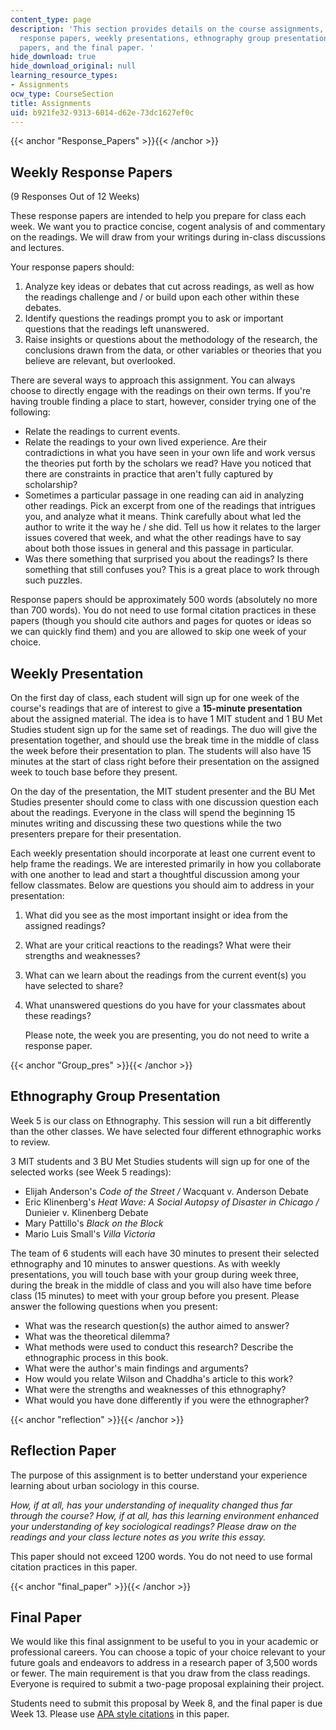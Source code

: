 ```yaml
---
content_type: page
description: 'This section provides details on the course assignments, including weekly
  response papers, weekly presentations, ethnography group presentations, reflection
  papers, and the final paper. '
hide_download: true
hide_download_original: null
learning_resource_types:
- Assignments
ocw_type: CourseSection
title: Assignments
uid: b921fe32-9313-6014-d62e-73dc1627ef0c
---
```


{{< anchor "Response_Papers" >}}{{< /anchor >}}

Weekly Response Papers
----------------------

(9 Responses Out of 12 Weeks)

These response papers are intended to help you prepare for class each week. We want you to practice concise, cogent analysis of and commentary on the readings. We will draw from your writings during in-class discussions and lectures.

Your response papers should:

1.  Analyze key ideas or debates that cut across readings, as well as how the readings challenge and / or build upon each other within these debates.
2.  Identify questions the readings prompt you to ask or important questions that the readings left unanswered.
3.  Raise insights or questions about the methodology of the research, the conclusions drawn from the data, or other variables or theories that you believe are relevant, but overlooked.

There are several ways to approach this assignment. You can always choose to directly engage with the readings on their own terms. If you're having trouble finding a place to start, however, consider trying one of the following:

*   Relate the readings to current events.
*   Relate the readings to your own lived experience. Are their contradictions in what you have seen in your own life and work versus the theories put forth by the scholars we read? Have you noticed that there are constraints in practice that aren't fully captured by scholarship?
*   Sometimes a particular passage in one reading can aid in analyzing other readings. Pick an excerpt from one of the readings that intrigues you, and analyze what it means. Think carefully about what led the author to write it the way he / she did. Tell us how it relates to the larger issues covered that week, and what the other readings have to say about both those issues in general and this passage in particular.
*   Was there something that surprised you about the readings? Is there something that still confuses you? This is a great place to work through such puzzles.

Response papers should be approximately 500 words (absolutely no more than 700 words). You do not need to use formal citation practices in these papers (though you should cite authors and pages for quotes or ideas so we can quickly find them) and you are allowed to skip one week of your choice.

Weekly Presentation
-------------------

On the first day of class, each student will sign up for one week of the course's readings that are of interest to give a **15-minute presentation** about the assigned material. The idea is to have 1 MIT student and 1 BU Met Studies student sign up for the same set of readings. The duo will give the presentation together, and should use the break time in the middle of class the week before their presentation to plan. The students will also have 15 minutes at the start of class right before their presentation on the assigned week to touch base before they present.

On the day of the presentation, the MIT student presenter and the BU Met Studies presenter should come to class with one discussion question each about the readings. Everyone in the class will spend the beginning 15 minutes writing and discussing these two questions while the two presenters prepare for their presentation.

Each weekly presentation should incorporate at least one current event to help frame the readings. We are interested primarily in how you collaborate with one another to lead and start a thoughtful discussion among your fellow classmates. Below are questions you should aim to address in your presentation:

1.  What did you see as the most important insight or idea from the assigned readings?
2.  What are your critical reactions to the readings? What were their strengths and weaknesses?
3.  What can we learn about the readings from the current event(s) you have selected to share?
4.  What unanswered questions do you have for your classmates about these readings?
    
    Please note, the week you are presenting, you do not need to write a response paper.
    

{{< anchor "Group_pres" >}}{{< /anchor >}}

Ethnography Group Presentation
------------------------------

Week 5 is our class on Ethnography. This session will run a bit differently than the other classes. We have selected four different ethnographic works to review.

3 MIT students and 3 BU Met Studies students will sign up for one of the selected works (see Week 5 readings):

*   Elijah Anderson's _Code of the Street /_ Wacquant v. Anderson Debate
*   Eric Klinenberg's _Heat Wave: A Social Autopsy of Disaster in Chicago /_ Dunieier v. Klinenberg Debate
*   Mary Pattillo's _Black on the Block_
*   Mario Luis Small's _Villa Victoria_

The team of 6 students will each have 30 minutes to present their selected ethnography and 10 minutes to answer questions. As with weekly presentations, you will touch base with your group during week three, during the break in the middle of class and you will also have time before class (15 minutes) to meet with your group before you present. Please answer the following questions when you present:

*   What was the research question(s) the author aimed to answer?
*   What was the theoretical dilemma?
*   What methods were used to conduct this research? Describe the ethnographic process in this book.
*   What were the author's main findings and arguments?
*   How would you relate Wilson and Chaddha's article to this work?
*   What were the strengths and weaknesses of this ethnography?
*   What would you have done differently if you were the ethnographer?

{{< anchor "reflection" >}}{{< /anchor >}}

Reflection Paper
----------------

The purpose of this assignment is to better understand your experience learning about urban sociology in this course.

_How, if at all, has your understanding of inequality changed thus far through the course? How, if at all, has this learning environment enhanced your understanding of key sociological readings? Please draw on the readings and your class lecture notes as you write this essay._

This paper should not exceed 1200 words. You do not need to use formal citation practices in this paper.

{{< anchor "final_paper" >}}{{< /anchor >}}

Final Paper
-----------

We would like this final assignment to be useful to you in your academic or professional careers. You can choose a topic of your choice relevant to your future goals and endeavors to address in a research paper of 3,500 words or fewer. The main requirement is that you draw from the class readings. Everyone is required to submit a two-page proposal explaining their project.

Students need to submit this proposal by Week 8, and the final paper is due Week 13. Please use [APA style citations](https://owl.english.purdue.edu/owl/resource/560/01/) in this paper.